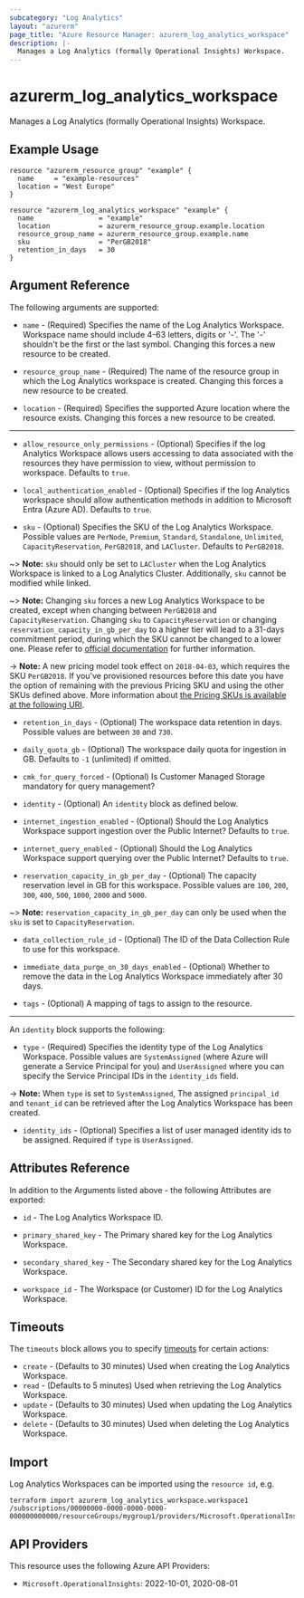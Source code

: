 ```yaml
---
subcategory: "Log Analytics"
layout: "azurerm"
page_title: "Azure Resource Manager: azurerm_log_analytics_workspace"
description: |-
  Manages a Log Analytics (formally Operational Insights) Workspace.
---
```


# azurerm_log_analytics_workspace

Manages a Log Analytics (formally Operational Insights) Workspace.

## Example Usage

```hcl
resource "azurerm_resource_group" "example" {
  name     = "example-resources"
  location = "West Europe"
}

resource "azurerm_log_analytics_workspace" "example" {
  name                = "example"
  location            = azurerm_resource_group.example.location
  resource_group_name = azurerm_resource_group.example.name
  sku                 = "PerGB2018"
  retention_in_days   = 30
}
```

## Argument Reference

The following arguments are supported:

* `name` - (Required) Specifies the name of the Log Analytics Workspace. Workspace name should include 4-63 letters, digits or '-'. The '-' shouldn't be the first or the last symbol. Changing this forces a new resource to be created.

* `resource_group_name` - (Required) The name of the resource group in which the Log Analytics workspace is created. Changing this forces a new resource to be created.

* `location` - (Required) Specifies the supported Azure location where the resource exists. Changing this forces a new resource to be created.

---

* `allow_resource_only_permissions` - (Optional) Specifies if the log Analytics Workspace allows users accessing to data associated with the resources they have permission to view, without permission to workspace. Defaults to `true`.

* `local_authentication_enabled` - (Optional) Specifies if the log Analytics workspace should allow authentication methods in addition to Microsoft Entra (Azure AD). Defaults to `true`.

* `sku` - (Optional) Specifies the SKU of the Log Analytics Workspace. Possible values are `PerNode`, `Premium`, `Standard`, `Standalone`, `Unlimited`, `CapacityReservation`, `PerGB2018`, and `LACluster`. Defaults to `PerGB2018`.

~> **Note:** `sku` should only be set to `LACluster` when the Log Analytics Workspace is linked to a Log Analytics Cluster. Additionally, `sku` cannot be modified while linked.

~> **Note:** Changing `sku` forces a new Log Analytics Workspace to be created, except when changing between `PerGB2018` and `CapacityReservation`. Changing `sku` to `CapacityReservation` or changing `reservation_capacity_in_gb_per_day` to a higher tier will lead to a 31-days commitment period, during which the SKU cannot be changed to a lower one. Please refer to [official documentation](https://learn.microsoft.com/en-us/azure/azure-monitor/logs/cost-logs#commitment-tiers) for further information.

-> **Note:** A new pricing model took effect on `2018-04-03`, which requires the SKU `PerGB2018`. If you've provisioned resources before this date you have the option of remaining with the previous Pricing SKU and using the other SKUs defined above. More information about [the Pricing SKUs is available at the following URI](https://aka.ms/PricingTierWarning).

* `retention_in_days` - (Optional) The workspace data retention in days. Possible values are between `30` and `730`.

* `daily_quota_gb` - (Optional) The workspace daily quota for ingestion in GB. Defaults to `-1` (unlimited) if omitted.

* `cmk_for_query_forced` - (Optional) Is Customer Managed Storage mandatory for query management?

* `identity` - (Optional) An `identity` block as defined below.

* `internet_ingestion_enabled` - (Optional) Should the Log Analytics Workspace support ingestion over the Public Internet? Defaults to `true`.

* `internet_query_enabled` - (Optional) Should the Log Analytics Workspace support querying over the Public Internet? Defaults to `true`.

* `reservation_capacity_in_gb_per_day` - (Optional) The capacity reservation level in GB for this workspace. Possible values are `100`, `200`, `300`, `400`, `500`, `1000`, `2000` and `5000`.

~> **Note:** `reservation_capacity_in_gb_per_day` can only be used when the `sku` is set to `CapacityReservation`.

* `data_collection_rule_id` - (Optional) The ID of the Data Collection Rule to use for this workspace.

* `immediate_data_purge_on_30_days_enabled` - (Optional) Whether to remove the data in the Log Analytics Workspace immediately after 30 days.

* `tags` - (Optional) A mapping of tags to assign to the resource.

---

An `identity` block supports the following:

* `type` - (Required) Specifies the identity type of the Log Analytics Workspace. Possible values are `SystemAssigned` (where Azure will generate a Service Principal for you) and `UserAssigned` where you can specify the Service Principal IDs in the `identity_ids` field.

-> **Note:** When `type` is set to `SystemAssigned`, The assigned `principal_id` and `tenant_id` can be retrieved after the Log Analytics Workspace has been created.

* `identity_ids` - (Optional) Specifies a list of user managed identity ids to be assigned. Required if `type` is `UserAssigned`.

## Attributes Reference

In addition to the Arguments listed above - the following Attributes are exported:

* `id` - The Log Analytics Workspace ID.

* `primary_shared_key` - The Primary shared key for the Log Analytics Workspace.

* `secondary_shared_key` - The Secondary shared key for the Log Analytics Workspace.

* `workspace_id` - The Workspace (or Customer) ID for the Log Analytics Workspace.

## Timeouts

The `timeouts` block allows you to specify [timeouts](https://www.terraform.io/language/resources/syntax#operation-timeouts) for certain actions:

* `create` - (Defaults to 30 minutes) Used when creating the Log Analytics Workspace.
* `read` - (Defaults to 5 minutes) Used when retrieving the Log Analytics Workspace.
* `update` - (Defaults to 30 minutes) Used when updating the Log Analytics Workspace.
* `delete` - (Defaults to 30 minutes) Used when deleting the Log Analytics Workspace.

## Import

Log Analytics Workspaces can be imported using the `resource id`, e.g.

```shell
terraform import azurerm_log_analytics_workspace.workspace1 /subscriptions/00000000-0000-0000-0000-000000000000/resourceGroups/mygroup1/providers/Microsoft.OperationalInsights/workspaces/workspace1
```

## API Providers
<!-- This section is generated, changes will be overwritten -->
This resource uses the following Azure API Providers:

* `Microsoft.OperationalInsights`: 2022-10-01, 2020-08-01
